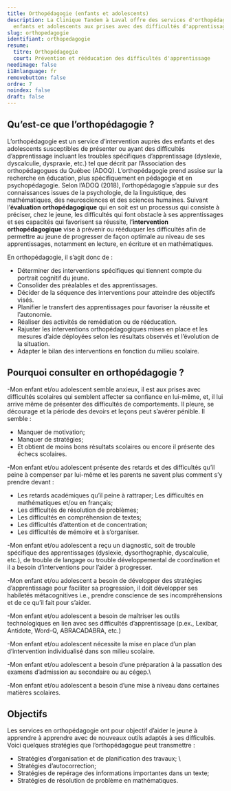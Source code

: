 ```yaml
---
title: Orthopédagogie (enfants et adolescents)
description: La Clinique Tandem à Laval offre des services d'orthopédagogie pour
  enfants et adolescents aux prises avec des difficultés d'apprentissage.
slug: orthopedagogie
identifiant: orthopedagogie
resume:
  titre: Orthopédagogie
  court: Prévention et rééducation des difficultés d'apprentissage
needimage: false
i18nlanguage: fr
removebutton: false
ordre: 7
noindex: false
draft: false
---
```

## Qu’est-ce que l’orthopédagogie ?

L’orthopédagogie est un service d’intervention auprès des enfants et des adolescents susceptibles de présenter ou ayant des difficultés d’apprentissage incluant les troubles spécifiques d’apprentissage (dyslexie, dyscalculie, dyspraxie, etc.) tel que décrit par l’Association des orthopédagogues du Québec (ADOQ). L’orthopédagogie prend assise sur la recherche en éducation, plus spécifiquement en pédagogie et en psychopédagogie. Selon l’ADOQ (2018), l’orthopédagogie s’appuie sur des connaissances issues de la psychologie, de la linguistique, des mathématiques, des neurosciences et des sciences humaines. Suivant l’**évaluation orthopédagogique** qui en soit est un processus qui consiste à préciser, chez le jeune, les difficultés qui font obstacle à ses apprentissages et ses capacités qui favorisent sa réussite, l’**intervention orthopédagogique** vise à prévenir ou rééduquer les difficultés afin de permettre au jeune de progresser de façon optimale au niveau de ses apprentissages, notamment en lecture, en écriture et en mathématiques.

En orthopédagogie, il s’agit donc de :

* Déterminer des interventions spécifiques qui tiennent compte du portrait cognitif du jeune.
* Consolider des préalables et des apprentissages.
* Décider de la séquence des interventions pour atteindre des objectifs visés. 
* Planifier le transfert des apprentissages pour favoriser la réussite et l’autonomie. 
* Réaliser des activités de remédiation ou de rééducation.
* Rajuster les interventions orthopédagogiques mises en place et les mesures d’aide déployées selon les résultats observés et l’évolution de la situation. 
* Adapter le bilan des interventions en fonction du milieu scolaire.

## Pourquoi consulter en orthopédagogie ?

\-Mon enfant et/ou adolescent semble anxieux, il est aux prises avec difficultés scolaires qui semblent affecter sa confiance en lui-même, et, il lui arrive même de présenter des difficultés de comportements. Il pleure, se décourage et la période des devoirs et leçons peut s’avérer pénible. Il semble : 

* Manquer de motivation;
* Manquer de stratégies;
* Et obtient de moins bons résultats scolaires ou encore il présente des échecs scolaires.

\-Mon enfant et/ou adolescent présente des retards et des difficultés qu’il peine à compenser par lui-même et les parents ne savent plus comment s’y prendre devant :

* Les retards académiques qu’il peine à rattraper; Les difficultés en mathématiques et/ou en français;
* Les difficultés de résolution de problèmes;
* Les difficultés en compréhension de textes;
* Les difficultés d’attention et de concentration;
* Les difficultés de mémoire et à s’organiser.

\-Mon enfant et/ou adolescent a reçu un diagnostic, soit de trouble spécifique des apprentissages (dyslexie, dysorthographie, dyscalculie, etc.), de trouble de langage ou trouble développemental de coordination et il a besoin d’interventions pour l’aider à progresser.  

\-Mon enfant et/ou adolescent a besoin de développer des stratégies d’apprentissage pour faciliter sa progression, il doit développer ses habiletés métacognitives i.e., prendre conscience de ses incompréhensions et de ce qu’il fait pour s’aider.

\-Mon enfant et/ou adolescent a besoin de maîtriser les outils technologiques en lien avec ses difficultés d’apprentissage (p.ex., Lexibar, Antidote, Word-Q, ABRACADABRA, etc.)

\-Mon enfant et/ou adolescent nécessite la mise en place d’un plan d’intervention individualisé dans son milieu scolaire. 

\-Mon enfant et/ou adolescent a besoin d’une préparation à la passation des examens d’admission au secondaire ou au cégep.\

\-Mon enfant et/ou adolescent a besoin d’une mise à niveau dans certaines matières scolaires.

## Objectifs

Les services en orthopédagogie ont pour objectif d’aider le jeune à apprendre à apprendre avec de nouveaux outils adaptés à ses difficultés. Voici quelques stratégies que l’orthopédagogue peut transmettre :

* Stratégies d’organisation et de planification des travaux; \
* Stratégies d’autocorrection;
* Stratégies de repérage des informations importantes dans un texte;
* Stratégies de résolution de problème en mathématiques.